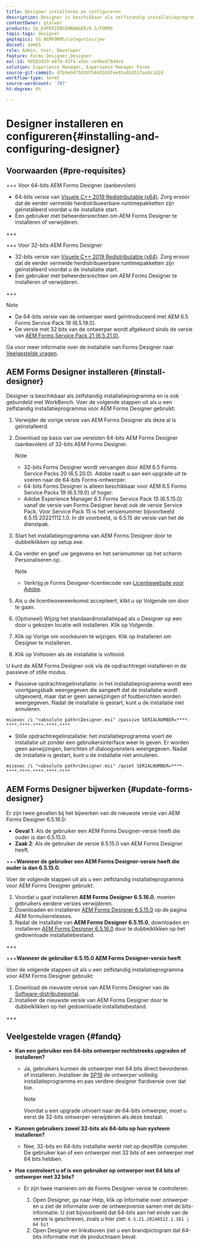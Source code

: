 ```yaml
---
title: Designer installeren en configureren
description: Designer is beschikbaar als zelfstandig installatieprogramma en is ook gebundeld met Workbench. Leer hoe u zelfstandige Designer installeert.
contentOwner: gtalwar
products: SG_EXPERIENCEMANAGER/6.5/FORMS
topic-tags: designer
geptopics: SG_AEMFORMS/categories/jee
docset: aem65
role: Admin, User, Developer
feature: Forms Designer,Designer
exl-id: 90503d29-e079-43f4-a5dc-ce90ed7844c6
solution: Experience Manager, Experience Manager Forms
source-git-commit: d7b9e947503df58435b3fee85a92d51fae8c1d2d
workflow-type: tm+mt
source-wordcount: '787'
ht-degree: 0%

---
```


# Designer installeren en configureren{#installing-and-configuring-designer}

## Voorwaarden {#pre-requisites}

+++ Voor 64-bits AEM Forms Designer (aanbevolen)

* 64-bits versie van  [Visuele C++ 2019 Redistributable (x64)](https://learn.microsoft.com/en-us/cpp/windows/latest-supported-vc-redist?view=msvc-170). Zorg ervoor dat de eerder vermelde herdistribueerbare runtimepakketten zijn geïnstalleerd voordat u de installatie start.
* Een gebruiker met beheerdersrechten om AEM Forms Designer te installeren of verwijderen.

+++

+++ Voor 32-bits AEM Forms Designer

* 32-bits versie van  [Visuele C++ 2019 Redistributable (x64)](https://learn.microsoft.com/en-us/cpp/windows/latest-supported-vc-redist?view=msvc-170). Zorg ervoor dat de eerder vermelde herdistribueerbare runtimepakketten zijn geïnstalleerd voordat u de installatie start.
* Een gebruiker met beheerdersrechten om AEM Forms Designer te installeren of verwijderen.

+++

>[!NOTE]
>
>* De 64-bits versie van de ontwerper werd geïntroduceerd met AEM 6.5 Forms Service Pack 19 (6.5.19.0).
>* De versie met 32 bits van de ontwerper wordt afgekeurd sinds de versie van [AEM Forms Service Pack 21 (6.5.21.0)](https://experienceleague.adobe.com/en/docs/experience-manager-release-information/aem-release-updates/forms-updates/aem-forms-releases).

Ga voor meer informatie over de installatie van Forms Designer naar [Veelgestelde vragen](#fandq).

## AEM Forms Designer installeren {#install-designer}

Designer is beschikbaar als zelfstandig installatieprogramma en is ook gebundeld met WorkBench. Voer de volgende stappen uit als u een zelfstandig installatieprogramma voor AEM Forms Designer gebruikt:

1. Verwijder de vorige versie van AEM Forms Designer als deze al is geïnstalleerd.
1. Download op basis van uw vereisten 64-bits AEM Forms Designer (aanbevolen) of 32-bits AEM Forms Designer.

   >[!NOTE]
   > 
   >* 32-bits Forms Designer wordt vervangen door AEM 6.5 Forms Service Packs 20 (6.5.20.0). Adobe raadt u aan een upgrade uit te voeren naar de 64-bits Forms-ontwerper.
   >* 64-bits Forms Designer is alleen beschikbaar voor AEM 6.5 Forms Service Packs 19 (6.5.19.0) of hoger.
   >* Adobe Experience Manager 6.5 Forms Service Pack 15 (6.5.15.0) vanaf de versie van Forms Designer bevat ook de versie Service Pack. Voor Service Pack 15 is het versienummer bijvoorbeeld 6.5.15.20221112.1.0. In dit voorbeeld, is 6.5.15 de versie van het de dienstpak.

1. Start het installatieprogramma van AEM Forms Designer door te dubbelklikken op setup.exe.
1. Ga verder en geef uw gegevens en het serienummer op het scherm Personaliseren op.

   >[!NOTE]
   >
   >* Verkrijg je Forms Designer-licentiecode van [Licentiewebsite voor Adobe](https://licensing.adobe.com/).

1. Als u de licentieovereenkomst accepteert, klikt u op Volgende om door te gaan.
1. (Optioneel) Wijzig het standaardinstallatiepad als u Designer op een door u gekozen locatie wilt installeren. Klik op Volgende.
1. Klik op Vorige om voorkeuren te wijzigen. Klik op Installeren om Designer te installeren.
1. Klik op Voltooien als de installatie is voltooid.

U kunt de AEM Forms Designer ook via de opdrachtregel installeren in de passieve of stille modus.

* Passieve opdrachtregelinstallatie: in het installatieprogramma wordt een voortgangsbalk weergegeven die aangeeft dat de installatie wordt uitgevoerd, maar dat er geen aanwijzingen of foutberichten worden weergegeven. Nadat de installatie is gestart, kunt u de installatie niet annuleren.

```shell
msiexec /i "<absolute path>\Designer.msi" /passive SERIALNUMBER=****-****-****-****-****-****
```

* Stille opdrachtregelinstallatie: het installatieprogramma voert de installatie uit zonder een gebruikersinterface weer te geven. Er worden geen aanwijzingen, berichten of dialoogvensters weergegeven. Nadat de installatie is gestart, kunt u de installatie niet annuleren.

```shell
msiexec /i "<absolute path>\Designer.msi" /quiet SERIALNUMBER=****-****-****-****-****-****
```

## AEM Forms Designer bijwerken {#update-forms-designer}

Er zijn twee gevallen bij het bijwerken van de nieuwste versie van AEM Forms Designer 6.5.16.0:

* **Geval 1**: Als de gebruiker een AEM Forms Designer-versie heeft die ouder is dan 6.5.15.0.
* **Zaak 2**: Als de gebruiker de versie 6.5.15.0 van AEM Forms Designer heeft.

+++**Wanneer de gebruiker een AEM Forms Designer-versie heeft die ouder is dan 6.5.15.0.**

Voer de volgende stappen uit als u een zelfstandig installatieprogramma voor AEM Forms Designer gebruikt:

1. Voordat u gaat installeren **AEM Forms Designer 6.5.16.0**, moeten gebruikers eerdere versies verwijderen.
1. Downloaden en installeren [AEM Forms Designer 6.5.15.0](https://experienceleague.adobe.com/docs/experience-manager-release-information/aem-release-updates/forms-updates/aem-forms-releases.html) op de pagina AEM formulierreleases.
1. Nadat de installatie van **AEM Forms Designer 6.5.15.0**, downloaden en installeren [AEM Forms Designer 6.5.16.0](https://experienceleague.adobe.com/docs/experience-manager-release-information/aem-release-updates/forms-updates/aem-forms-releases.html) door te dubbelklikken op het gedownloade installatiebestand.

+++

+++**Wanneer de gebruiker 6.5.15.0 AEM Forms Designer-versie heeft**

Voer de volgende stappen uit als u een zelfstandig installatieprogramma voor AEM Forms Designer gebruikt:
1. Download de nieuwste versie van AEM Forms Designer van de [Software-distributieportal](https://experienceleague.adobe.com/docs/experience-manager-release-information/aem-release-updates/forms-updates/aem-forms-releases.html).
1. Installeer de nieuwste versie van AEM Forms Designer door te dubbelklikken op het gedownloade installatiebestand.

+++

## Veelgestelde vragen {#fandq}

* **Kan een gebruiker een 64-bits ontwerper rechtstreeks upgraden of installeren?**
   * Ja, gebruikers kunnen de ontwerper met 64 bits direct bevorderen of installeren. Installeer de [SP19](https://experience.adobe.com/#/downloads/content/software-distribution/en/aem.html?package=/content/software-distribution/en/details.html/content/dam/aem/public/adobe/packages/cq650/servicepack/fd/Designer-Patch/sp19_x64/aemforms_designer_6_5_0_wwe_win.zip) de ontwerper volledig installatieprogramma en pas verdere designer flardversie over dat toe.

     >[!NOTE]
     > Voordat u een upgrade uitvoert naar de 64-bits ontwerper, moet u eerst de 32-bits ontwerper verwijderen als deze bestaat.

* **Kunnen gebruikers zowel 32-bits als 64-bits op hun systeem installeren?**
   * Nee, 32-bits en 64-bits installatie werkt niet op dezelfde computer. De gebruiker kan of een ontwerper met 32 bits of een ontwerper met 64 bits hebben.

* **Hoe controleert u of is een gebruiker op ontwerper met 64 bits of ontwerper met 32 bits?**
   * Er zijn twee manieren om de Forms Designer-versie te controleren:

      1. Open Designer, ga naar Help, klik op Informatie over ontwerper en u ziet de informatie over de ontwerpversie samen met de bits-informatie. U ziet bijvoorbeeld dat 64-bits aan het einde van de versie is geschreven, zoals u hier ziet:
         `6.5.21.20240522.1.161 | 64 bit`
      1. Open Designer en linksboven ziet u een brandpictogram dat 64-bits informatie met de productnaam bevat.